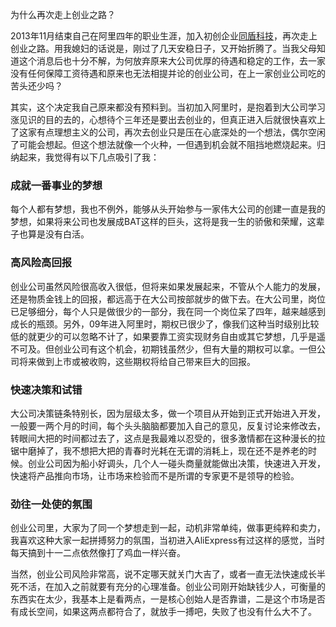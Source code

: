 为什么再次走上创业之路？

2013年11月结束自己在阿里四年的职业生涯，加入初创企业[同盾科技](http://www.fraudmetrix.cn)，再次走上创业之路。用我媳妇的话说是，刚过了几天安稳日子，又开始折腾了。当我父母知道这个消息后也十分不解，为何放弃原来大公司优厚的待遇和稳定的工作，去一家没有任何保障工资待遇和原来也无法相提并论的创业公司，在上一家创业公司吃的苦头还少吗？

其实，这个决定我自己原来都没有预料到。当初加入阿里时，是抱着到大公司学习涨见识的目的去的，心想待个三年还是要出去创业的，但真正进入后就很快喜欢上了这家有点理想主义的公司，再次去创业只是压在心底深处的一个想法，偶尔空闲了可能会想起。但这个想法就像一个火种，一但遇到机会就不阻挡地燃烧起来。归纳起来，我觉得有以下几点吸引了我：

### 成就一番事业的梦想
每个人都有梦想，我也不例外，能够从头开始参与一家伟大公司的创建一直是我的梦想，如果将来公司也发展成BAT这样的巨头，这将是我一生的骄傲和荣耀，这辈子也算是没有白活。

### 高风险高回报
创业公司虽然风险很高收入很低，但将来如果发展起来，不管从个人能力的发展，还是物质金钱上的回报，都远高于在大公司按部就步的做下去。在大公司里，岗位已足够细分，每个人只是做很少的一部分，我在同一个岗位呆了四年，越来越感到成长的瓶颈。另外，09年进入阿里时，期权已很少了，像我们这种当时级别比较低的就更少的可以忽略不计了，如果要靠工资实现财务自由或其它梦想，几乎是遥不可及。但创业公司有这个机会，初期钱虽然少，但有大量的期权可以拿。一但公司将来做到上市或被收购，这些期权将给自己带来巨大的回报。

### 快速决策和试错
大公司决策链条特别长，因为层级太多，做一个项目从开始到正式开始进入开发，一般要一两个月的时间，每个头头脑脑都要加入自己的意见，反复讨论来修改去，转眼间大把的时间都过去了，这点是我最难以忍受的，很多激情都在这种漫长的拉锯中磨掉了，我不想把大把的青春时光耗在无谓的消耗上，现在还不是养老的时候。创业公司因为船小好调头，几个人一碰头商量就能做出决策，快速进入开发，快速将产品推向市场，让市场来检验而不是所谓的专家更不是领导的检验。

### 劲往一处使的氛围
创业公司里，大家为了同一个梦想走到一起，动机非常单纯，做事更纯粹和卖力，我喜欢这种大家一起拼搏努力的氛围，当初进入AliExpress有过这样的感觉，当时每天搞到十一二点依然像打了鸡血一样兴奋。

当然，创业公司风险非常高，说不定哪天就关门大吉了，或者一直无法快速成长半死不活，在加入之前就要有充分的心理准备。创业公司刚开始缺钱少人，可衡量的东西实在太少，我基本上是看两点，一是核心创始人是否靠谱，二是这个市场是否有成长空间，如果这两点都符合了，就放手一搏吧，失败了也没有什么大不了。
